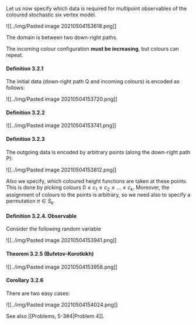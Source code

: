 Let us now specify which data is required for multipoint observables of the coloured stochastic six vertex model.

![[../img/Pasted image 20210504153618.png]]

The domain is between two down-right paths. 

The incoming colour configuration **must be increasing**, but colours can repeat. 

#### Definition 3.2.1

The initial data (down-right path Q and incoming colours) is encoded as follows:

![[../img/Pasted image 20210504153720.png]]

#### Definition 3.2.2

![[../img/Pasted image 20210504153741.png]]

#### Definition 3.2.3

The outgoing data is encoded by arbitrary points (along the down-right path P):

![[../img/Pasted image 20210504153812.png]]

Also we specify, which coloured height functions are taken at these points. This is done by picking colours $0\le c_1\le c_2\le \ldots\le c_k$. Moreover, the assignment of colours to the points is arbitrary, so we need also to specify a permutation $\pi\in S_k$.

#### Definition 3.2.4. Observable

Consider the following random variable

![[../img/Pasted image 20210504153941.png]]

#### Theorem 3.2.5 (Bufetov-Korotkikh)

![[../img/Pasted image 20210504153958.png]]

#### Corollary 3.2.6

There are two easy cases:

![[../img/Pasted image 20210504154024.png]]

See also [[Problems, 5-3#4|Problem 4]].